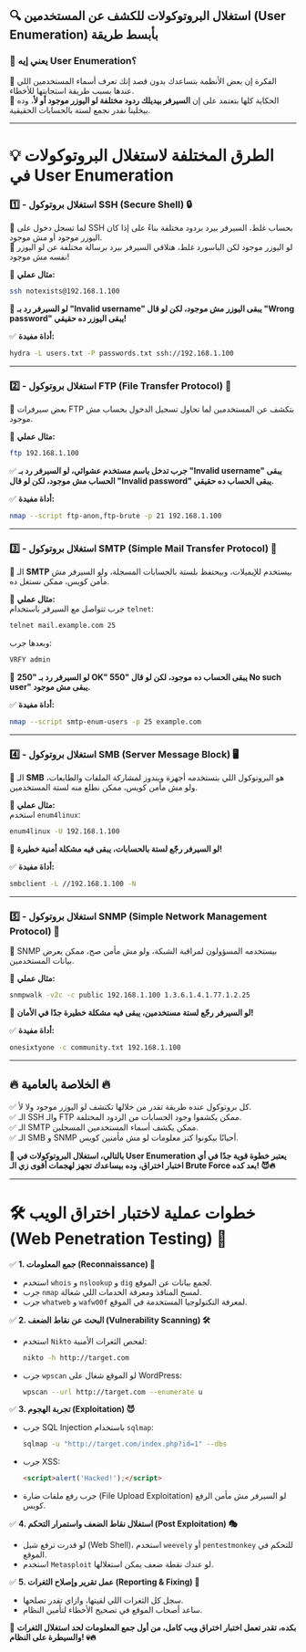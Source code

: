 ## **🔍 استغلال البروتوكولات للكشف عن المستخدمين (User Enumeration) بأبسط طريقة**

### **🧐 يعني إيه User Enumeration؟**

📌 الفكرة إن بعض الأنظمة بتساعدك بدون قصد إنك تعرف أسماء المستخدمين اللي عندها بسبب طريقة استجابتها للأخطاء.  
📌 الحكاية كلها بتعتمد على إن **السيرفر بيديلك ردود مختلفة لو اليوزر موجود أو لأ**، وده بيخلينا نقدر نجمع لستة بالحسابات الحقيقية.

---

# **💡 الطرق المختلفة لاستغلال البروتوكولات في User Enumeration**

### **1️⃣ - استغلال بروتوكول SSH (Secure Shell) 🔒**

📌 لما تسجل دخول على SSH بحساب غلط، السيرفر بيرد بردود مختلفة بناءً على إذا كان اليوزر موجود أو مش موجود.  
📌 لو اليوزر موجود لكن الباسورد غلط، هتلاقي السيرفر بيرد برسالة مختلفة عن لو اليوزر نفسه مش موجود!

🔹 **مثال عملي:**

```bash
ssh notexists@192.168.1.100
```

🎯 **لو السيرفر رد بـ "Invalid username" يبقى اليوزر مش موجود، لكن لو قال "Wrong password" يبقى اليوزر ده حقيقي!**

✅ **أداة مفيدة:**

```bash
hydra -L users.txt -P passwords.txt ssh://192.168.1.100
```

---

### **2️⃣ - استغلال بروتوكول FTP (File Transfer Protocol) 📂**

📌 بعض سيرفرات FTP بتكشف عن المستخدمين لما تحاول تسجيل الدخول بحساب مش موجود.

🔹 **مثال عملي:**

```bash
ftp 192.168.1.100
```

✅ **جرب تدخل باسم مستخدم عشوائي، لو السيرفر رد بـ "Invalid username" يبقى الحساب مش موجود، لكن لو قال "Invalid password" يبقى الحساب ده حقيقي.**

✅ **أداة مفيدة:**

```bash
nmap --script ftp-anon,ftp-brute -p 21 192.168.1.100
```

---

### **3️⃣ - استغلال بروتوكول SMTP (Simple Mail Transfer Protocol) 📧**

📌 الـ **SMTP** بيستخدم للإيميلات، وبيحتفظ بلستة بالحسابات المسجلة، ولو السيرفر مش مأمن كويس، ممكن نستغل ده.

🔹 **مثال عملي:**  
جرب تتواصل مع السيرفر باستخدام `telnet`:

```bash
telnet mail.example.com 25
```

وبعدها جرب:

```bash
VRFY admin
```

🎯 **لو السيرفر رد بـ "250 OK" يبقى الحساب ده موجود، لكن لو قال "550 No such user" يبقى مش موجود.**

✅ **أداة مفيدة:**

```bash
nmap --script smtp-enum-users -p 25 example.com
```

---

### **4️⃣ - استغلال بروتوكول SMB (Server Message Block) 🖥️**

📌 الـ **SMB** هو البروتوكول اللي بتستخدمه أجهزة ويندوز لمشاركة الملفات والطابعات، ولو مش مأمن كويس، ممكن نطلع منه لستة المستخدمين.

🔹 **مثال عملي:**  
استخدم `enum4linux`:

```bash
enum4linux -U 192.168.1.100
```

🎯 **لو السيرفر رجّع لستة بالحسابات، يبقى فيه مشكلة أمنية خطيرة!**

✅ **أداة مفيدة:**

```bash
smbclient -L //192.168.1.100 -N
```

---

### **5️⃣ - استغلال بروتوكول SNMP (Simple Network Management Protocol) 📡**

📌 SNMP بيستخدمه المسؤولون لمراقبة الشبكة، ولو مش مأمن صح، ممكن يعرض بيانات المستخدمين.

🔹 **مثال عملي:**

```bash
snmpwalk -v2c -c public 192.168.1.100 1.3.6.1.4.1.77.1.2.25
```

🎯 **لو السيرفر رجّع لستة مستخدمين، يبقى فيه مشكلة خطيرة جدًا في الأمان!**

✅ **أداة مفيدة:**

```bash
onesixtyone -c community.txt 192.168.1.100
```

---

## **🔥 الخلاصة بالعامية 🔥**

✅ كل بروتوكول عنده طريقة تقدر من خلالها تكتشف لو اليوزر موجود ولا لأ.  
✅ الـ SSH والـ FTP ممكن يكشفوا وجود الحسابات من الردود المختلفة.  
✅ الـ SMTP ممكن يكشف أسماء المستخدمين المسجلين.  
✅ الـ SMB و SNMP أحيانًا بيكونوا كنز معلومات لو مش مأمنين كويس.

🚀 **بالتالي، استغلال البروتوكولات في User Enumeration يعتبر خطوة قوية جدًا في أي اختبار اختراق، وده بيساعدك تجهز لهجمات أقوى زي الـ Brute Force بعد كده! 😈🔥**

---

# **🛠️ خطوات عملية لاختبار اختراق الويب (Web Penetration Testing) 🚀**

✅ **1. جمع المعلومات (Reconnaissance) 🔎**

- استخدم `whois` و `nslookup` و `dig` لجمع بيانات عن الموقع.
- جرب `nmap` لمسح المنافذ ومعرفة الخدمات اللي شغالة.
- جرب `whatweb` و `wafw00f` لمعرفة التكنولوجيا المستخدمة في الموقع.

✅ **2. البحث عن نقاط الضعف (Vulnerability Scanning) 🛠️**

- استخدم `Nikto` لفحص الثغرات الأمنية:
    
    ```bash
    nikto -h http://target.com
    ```
    
- جرب `wpscan` لو الموقع شغال على WordPress:
    
    ```bash
    wpscan --url http://target.com --enumerate u
    ```
    

✅ **3. تجربة الهجوم (Exploitation) 😈**

- جرب SQL Injection باستخدام `sqlmap`:
    
    ```bash
    sqlmap -u "http://target.com/index.php?id=1" --dbs
    ```
    
- جرب XSS:
    
    ```html
    <script>alert('Hacked!');</script>
    ```
    
- جرب رفع ملفات ضارة (File Upload Exploitation) لو السيرفر مش مأمن الرفع كويس.

✅ **4. استغلال نقاط الضعف واستمرار التحكم (Post Exploitation) 🎭**

- لو قدرت ترفع شيل (Web Shell)، استخدم `weevely` أو `pentestmonkey` للتحكم في الموقع.
- استخدم `Metasploit` لو عندك نقطة ضعف يمكن استغلالها.

✅ **5. عمل تقرير وإصلاح الثغرات (Reporting & Fixing) 📜**

- سجل كل الثغرات اللي لقيتها، وازاي تقدر تصلحها.
- ساعد أصحاب الموقع في تصحيح الأخطاء لتأمين النظام.

🚀 **بكده، تقدر تعمل اختبار اختراق ويب كامل، من أول جمع المعلومات لحد استغلال الثغرات والسيطرة على النظام! 💀🔥**